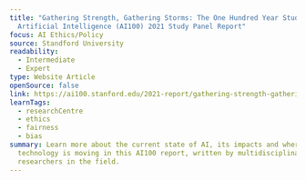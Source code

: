 ```yaml
---
title: "Gathering Strength, Gathering Storms: The One Hundred Year Study on
  Artificial Intelligence (AI100) 2021 Study Panel Report"
focus: AI Ethics/Policy
source: Standford University
readability:
  - Intermediate
  - Expert
type: Website Article
openSource: false
link: https://ai100.stanford.edu/2021-report/gathering-strength-gathering-storms-one-hundred-year-study-artificial-intelligence
learnTags:
  - researchCentre
  - ethics
  - fairness
  - bias
summary: Learn more about the current state of AI, its impacts and where the
  technology is moving in this AI100 report, written by multidisciplinary
  researchers in the field.
---
```


